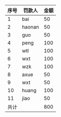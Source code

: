 |序号|罚款人|金额
|---- | ------ | --|
|1|bai| 50
|2|haonan|50
|3|guo|50
|4|peng|100
|5|wtl|100
|6|wxt|100
|7|wzk|100
|8|axue|50
|9|wxt|50
|10|huang|100
|11|jiao|50
|共计||800
